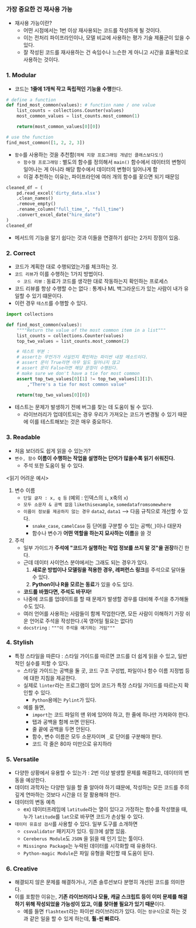 ### 가장 중요한 건 재사용 가능
- 재사용 가능이란? 
	- 어떤 시점에서는 1번 이상 재사용되는 코드를 작성하게 될 것이다.
	- 이는 전처리 파이프라인이나, 모델 비교에 사용하는 평가 기술 제품군이 있을 수 있다.
	- 잘 작성된 코드를 재사용하는 건 속임수나 느슨한 게 아니고 시간을 효율적으로 사용하는 것이다.

### 1. Modular
- 코드는 **1줄에 1개씩 작고 독립적인 기능을 수행**한다. 
```python
# define a function
def find_most_common(values): # function name / one value
    list_counts = collections.Counter(values)
    most_common_values = list_counts.most_common(1)

    return(most_common_values[0][0])

# use the function
find_most_common([1, 2, 2, 3])
```
- `함수`를 사용하는 것을 추천함(`객체 지향 프로그래밍 개념인 클래스보다도!`)
	- `함수형 프로그래밍` : 별도의 함수를 정의해서 `main()` 함수에서 데이터의 변형이 일어나는 게 아니라 해당 함수에서 데이터의 변형이 일어나게 함
	- 이걸 추천하는 이유는, 파이프라인에 여러 개의 함수를 꽂으면 되기 때문임
```python
cleaned_df = (
    pd.read_excel('dirty_data.xlsx')
    .clean_names()
    .remove_empty()
    .rename_column("full_time_", "full_time")
    .convert_excel_date("hire_date")
)
cleaned_df
```
- 메서드의 기능을 알기 쉽다는 것과 이들을 연결하기 쉽다는 2가지 장점이 있음.

### 2. Correct
- 코드가 계획한 대로 수행되었는가를 체크하는 것.
- `코드 리뷰`가 이를 수행하는 1가지 방법이다.
	- `코드 리뷰` : 동료가 코드를 생각한 대로 작동하는지 확인하는 프로세스
- 코드 리뷰를 항상 수행할 수는 없다 : 통계나 ML 백그라운드가 있는 사람이 내가 유일할 수 있기 떄문이다.
- 이런 경우 `테스트`를 수행할 수 있다.
```python
import collections

def find_most_common(values):
    """"Return the value of the most common item in a list"""
    list_counts = collections.Counter(values)
    top_two_values = list_counts.most_common(2)

	# 테스트 부분 : 
	# assert는 무언가가 사실인지 확인하는 파이썬 내장 메소드이다.
	# assert 문이 True라면 아무 일도 일어나지 않고
	# assert 문이 False라면 해당 문장이 수행된다.
    # make sure we don't have a tie for most common
    assert top_two_values[0][1] != top_two_values[1][1]\
        ,"There's a tie for most common value"
    
    return(top_two_values[0][0])
```
- 테스트는 문제가 발생하기 전에 버그를 찾는 데 도움이 될 수 있다.
	- 라이브러리가 업데이트되는 경우 우리가 가져오는 코드가 변경될 수 있기 때문에 이를 테스트해보는 것은 매우 중요하다. 

### 3. Readable
- 처음 보더라도 쉽게 읽을 수 있는가?
- `변수, 함수` **이름이 수행하는 작업을 설명하는 단어가 많을수록 읽기 쉬워진다.**
	- 주석 또한 도움이 될 수 있다.

<읽기 어려운 예시>
1. 변수 이름
	- `단일 글자 : x, q 등` (예외 : 인덱스의 `i`, x축의 `x`)
	- `모두 소문자 & 공백 없음` `likethisexample`, `somedatafromsomewhere`
	- `이름이 정보를 제공하지 않는 경우` `data2`, `data1`
	--> 다음 규칙으로 개선할 수 있다.
		- `snake_case`, `camelCase` 등 단어를 구분할 수 있는 공백(`_`)이나 대문자
		-  함수나 변수가 **어떤 역할을 하는지 묘사하는 이름**을 쓸 것
2. 주석
	- 일부 가이드가 **주석에 "코드가 실행하는 작업 정보를 쓰지 말 것"을 권장**하긴 한다.
	- 근데 데이터 사이언스 분야에서는  그래도 되는 경우가 있다.
		1. **새로운 방법이나 모델링을 적용한 경우, 레퍼런스 링크**를 주석으로 달아둘 수 있다.
		2. **Python이나 R을 모르는 동료**가 있을 수도 있다.
	- **코드를 바꿨다면, 주석도 바꾸자!**
	- 나중에 코드를 업데이트를 할 때 문제가 발생할 경우를 대비해 주석을 추가해둘 수도 있다.
	- 여러 언어를 사용하는 사람들이 함께 작업한다면, 모든 사람이 이해하기 가장 쉬운 언어로 주석을 작성한다.(꼭 영어일 필요는 없다!)
	- `docstring` : `"""이 주석을 얘기하는 거임"""`

### 4. Stylish
- 특정 스타일을 따른다 : 스타일 가이드를 따르면 코드를 더 쉽게 읽을 수 있고, 일반적인 실수를 피할 수 있다.
	- 스타일 가이드는 공백을 둘 곳, 코드 구조 구성법, 파일이나 함수 이름 지정법 등에 대한 지침을 제공한다.
	- 실제로 `linter`라는 프로그램이 있어 코드가 특정 스타일 가이드를 따르는지 확인할 수 있다.
		- `Python`용에는 `Pylint`가 있다.
	- 예를 들면,
		- `import`는 코드 파일의 맨 위에 있어야 하고, 한 줄에 하나만 가져와야 한다.
		- 탭과 공백을 함께 쓰면 안된다.
		- 줄 끝에 공백을 두면 안된다.
		- 함수, 변수 이름은 모두 소문자이며 `_`로 단어를 구분해야 한다.
		- 코드 각 줄은 80자 미만으로 유지하라

### 5. Versatile
- 다양한 상황에서 유용할 수 있는가 : 2번 이상 발생할 문제를 해결하고, 데이터의 변동을 예상한다.
- 데이터 과학자는 다양한 일을 할 줄 알아야 하기 떄문에, 작성하는 모든 코드를 주의 깊게 연마하는 것보다 시간을 더 잘 활용해야 한다.
- 데이터의 변동 예측 
	- ex) 데이터프레임에 `latitude`라는 열이 있다고 가정하는 함수를 작성했을 때, 누가 `latitude`를 `lat`으로 바꾸면 코드가 손상될 수 있다.
- `데이터 유효성 검사`를 사용할 수 있다.  일부 도구를 소개하면
	- `csvvalidator` 패키지가 있다. 링크에 설명 있음.
	- `Cereberus Module`도 `JSON` 을 읽을 때 인기 있는 툴이다.
	- `Missingno Package`는 누락된 데이터를 시각화할 때 유용하다.
	- `Python-magic Module`은 파일 유형을 확인할 때 도움이 된다. 

### 6. Creative
- 해결되지 않은 문제를 해결하거나, 기존 솔루션보다 분명히 개선된 코드를 의미한다.
- 이를 포함한 이유는, **기존 라이브러리나 모듈, 캐글 스크립트 등이 이미 문제를 해결하기 위해 작성되었을 가능성이 있고, 이를 찾아볼 필요가 있기 때문**이다.
	- 예를 들면 `flashtext`라는 파이썬 라이브러리가 있다. 이는 `정규식`으로 하는 것과 같은 일을 할 수 있게 하는데, **훨-씬 빠르다.**